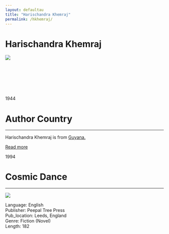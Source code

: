 ```yaml
---
layout: defaultau
title: "Harischandra Khemraj"
permalink: /hkhemraj/
---
```

<!-- partial:index.partial.html -->
<div class="content">
    <h1>Harischandra Khemraj</h1>
    <div class="quote">
        <div><img src="https://www.peepaltreepress.com/sites/default/files/styles/author_large/public/Harischandra%20Khemraj.jpg?itok=fFClJSKf.jpg" class="logo"></div>
    </div>
    <div class="timeline">
        <div style="padding-bottom:100px;"></div>
        <div class="block">
            <div class="date right"><p class="right"> 1944 </p></div>
            <div class="dot"></div>
            <div class="left first">
            <div class="author_country">
                <h1>Author Country</h1><hr>
            <div class="aclocation"> <p>Harischandra Khemraj is from <a href="{{ site.baseurl }}/62">Guyana.</a></p></div>
              <div class="acreadmore">  <a href="https://en.wikipedia.org/wiki/Harischandra_Khemraj" target="_blank">Read more</a></div>
            </div>
            </div>
        </div>
        <div class="block">
            <div class="date left"><p class="left">1994</p></div>
            <div class="dot"></div>
            <div class="right">
                <h1>Cosmic Dance</h1><hr>
                <p><img src="https://m.media-amazon.com/images/I/41YJBVEFVJL._AC_SY780_.jpg"></p>
                <p>
                Language: English <br/>
                Publisher: Peepal Tree Press<br/>
                Pub_location: Leeds, England <br/>
                Genre: Fiction (Novel)<br/>
                Length: 182</p>
            </div>
        </div>
</div>
  <!-- partial -->
<script src='https://cdnjs.cloudflare.com/ajax/libs/jquery/3.1.1/jquery.min.js'></script><script  src="{{ site.baseurl }}/assets/js/authorscript.js"></script>
